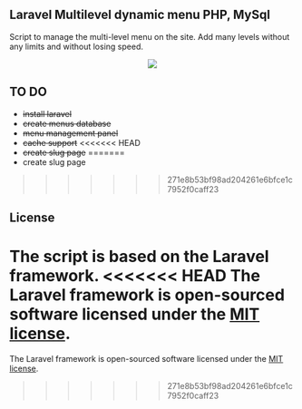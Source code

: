 ## Laravel Multilevel dynamic menu PHP, MySql

Script to manage the multi-level menu on the site. Add many levels without any limits and without losing speed.

<p align="center"><img src="https://menu.mczerwinski.com/assets/img/demo.gif"></p>

## TO DO

- ~~install laravel~~
- ~~create menus database~~
- ~~menu management panel~~
- ~~cache support~~
<<<<<<< HEAD
- ~~create slug page~~
=======
- create slug page
>>>>>>> 271e8b53bf98ad204261e6bfce1c7952f0caff23

## License

The script is based on the Laravel framework.
<<<<<<< HEAD
The Laravel framework is open-sourced software licensed under the [MIT license](https://opensource.org/licenses/MIT).
=======
The Laravel framework is open-sourced software licensed under the [MIT license](https://opensource.org/licenses/MIT).
>>>>>>> 271e8b53bf98ad204261e6bfce1c7952f0caff23
